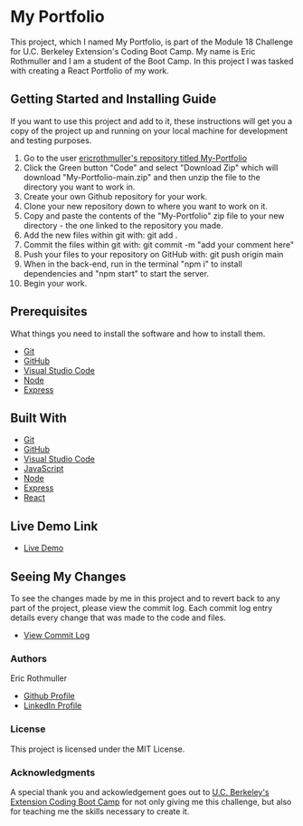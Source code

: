 # My Portfolio


This project, which I named My Portfolio, is part of the Module 18 Challenge for U.C. Berkeley Extension's Coding Boot Camp. My name is Eric Rothmuller and I am a student of the Boot Camp. In this project I was tasked with creating a React Portfolio of my work.


## Getting Started and Installing Guide

If you want to use this project and add to it, these instructions will get you a copy of the project up and running on your local machine for development and testing purposes.

1. Go to the user [ericrothmuller's repository titled My-Portfolio](https://github.com/ericrothmuller/My-Portfolio)
2. Click the Green button "Code" and select "Download Zip" which will download "My-Portfolio-main.zip" and then unzip the file to the directory you want to work in.
3. Create your own Github repository for your work.
4. Clone your new repository down to where you want to work on it.
5. Copy and paste the contents of the "My-Portfolio" zip file to your new directory - the one linked to the repository you made.
6. Add the new files within git with: git add .
7. Commit the files within git with: git commit -m "add your comment here"
8. Push your files to your repository on GitHub with: git push origin main
9. When in the back-end, run in the terminal "npm i" to install dependencies and "npm start" to start the server.
10. Begin your work.


## Prerequisites

What things you need to install the software and how to install them.

* [Git](https://git-scm.com/downloads)
* [GitHub](https://github.com/)
* [Visual Studio Code](https://code.visualstudio.com/download)
* [Node](https://nodejs.org/en/)
* [Express](https://www.npmjs.com/package/express)


## Built With

* [Git](https://git-scm.com/downloads)
* [GitHub](https://github.com/)
* [Visual Studio Code](https://code.visualstudio.com/download)
* [JavaScript](https://developer.mozilla.org/en-US/docs/Web/JavaScript)
* [Node](https://nodejs.org/en/)
* [Express](https://www.npmjs.com/package/express)
* [React](https://reactjs.org/)


## Live Demo Link

* [Live Demo](https://ericrothmuller.github.io/My-Portfolio/)


## Seeing My Changes

To see the changes made by me in this project and to revert back to any part of the project, please view the commit log. Each commit log entry details every change that was made to the code and files.

* [View Commit Log](https://github.com/ericrothmuller/My-Portfolio/commits/main)

### Authors

Eric Rothmuller

- [Github Profile](https://github.com/ericrothmuller)
- [LinkedIn Profile](https://www.linkedin.com/in/eric-rothmuller/)


### License

This project is licensed under the MIT License.


### Acknowledgments

A special thank you and ackowledgement goes out to [U.C. Berkeley's Extension Coding Boot Camp](https://bootcamp.berkeley.edu/coding/) for not only giving me this challenge, but also for teaching me the skills necessary to create it.